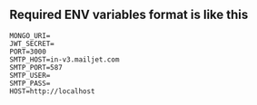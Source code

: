 ## Required ENV variables format is like this

```env
MONGO_URI=
JWT_SECRET=
PORT=3000
SMTP_HOST=in-v3.mailjet.com
SMTP_PORT=587	
SMTP_USER=
SMTP_PASS=
HOST=http://localhost
```
